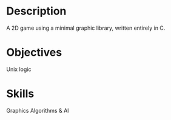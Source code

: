 # Description

A 2D game using a minimal graphic library, written entirely in C.

# Objectives

Unix logic

# Skills

Graphics
Algorithms & AI 
